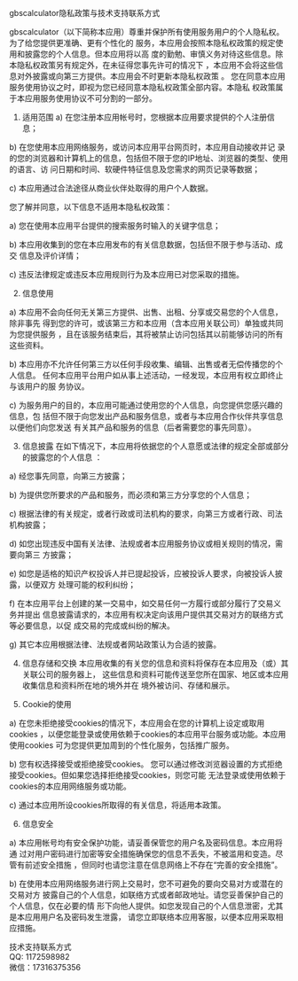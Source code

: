 gbscalculator隐私政策与技术支持联系方式   

   
 
gbscalculator（以下简称本应用）尊重并保护所有使用服务用户的个人隐私权。为了给您提供更准确、更有个性化的 服务，本应用会按照本隐私权政策的规定使用和披露您的个人信息。但本应用将以高 度的勤勉、审慎义务对待这些信息。除本隐私权政策另有规定外，在未征得您事先许可的情况下 ，本应用不会将这些信息对外披露或向第三方提供。本应用会不时更新本隐私权政策 。 您在同意本应用服务使用协议之时，即视为您已经同意本隐私权政策全部内容。本隐私 权政策属于本应用服务使用协议不可分割的一部分。
 1. 适用范围
a) 在您注册本应用帐号时，您根据本应用要求提供的个人注册信息；
 
b) 在您使用本应用网络服务，或访问本应用平台网页时，本应用自动接收并记 录的您的浏览器和计算机上的信息，包括但不限于您的IP地址、浏览器的类型、使用的语言、访 问日期和时间、软硬件特征信息及您需求的网页记录等数据；
 
c) 本应用通过合法途径从商业伙伴处取得的用户个人数据。
 
您了解并同意，以下信息不适用本隐私权政策：
 
a) 您在使用本应用平台提供的搜索服务时输入的关键字信息；
 
b) 本应用收集到的您在本应用发布的有关信息数据，包括但不限于参与活动、成交 信息及评价详情；
 
c) 违反法律规定或违反本应用规则行为及本应用已对您采取的措施。
 
2. 信息使用
 
a) 本应用不会向任何无关第三方提供、出售、出租、分享或交易您的个人信息，除非事先 得到您的许可，或该第三方和本应用（含本应用关联公司）单独或共同为您提供服务 ，且在该服务结束后，其将被禁止访问包括其以前能够访问的所有这些资料。
 
b) 本应用亦不允许任何第三方以任何手段收集、编辑、出售或者无偿传播您的个人信息。 任何本应用平台用户如从事上述活动，一经发现，本应用有权立即终止与该用户的服 务协议。
 
c) 为服务用户的目的，本应用可能通过使用您的个人信息，向您提供您感兴趣的信息，包 括但不限于向您发出产品和服务信息，或者与本应用合作伙伴共享信息以便他们向您发送 有关其产品和服务的信息（后者需要您的事先同意）。
 
3. 信息披露 在如下情况下，本应用将依据您的个人意愿或法律的规定全部或部分的披露您的个人信息 ：
 
a) 经您事先同意，向第三方披露；
 
b) 为提供您所要求的产品和服务，而必须和第三方分享您的个人信息；
 
c) 根据法律的有关规定，或者行政或司法机构的要求，向第三方或者行政、司法机构披露；
 
d) 如您出现违反中国有关法律、法规或者本应用服务协议或相关规则的情况，需要向第三 方披露；
 
e) 如您是适格的知识产权投诉人并已提起投诉，应被投诉人要求，向被投诉人披露，以便双方 处理可能的权利纠纷；
 
f) 在本应用平台上创建的某一交易中，如交易任何一方履行或部分履行了交易义务并提出 信息披露请求的，本应用有权决定向该用户提供其交易对方的联络方式等必要信息，以促 成交易的完成或纠纷的解决。
 
g) 其它本应用根据法律、法规或者网站政策认为合适的披露。
 
4. 信息存储和交换 本应用收集的有关您的信息和资料将保存在本应用及（或）其关联公司的服务器上， 这些信息和资料可能传送至您所在国家、地区或本应用收集信息和资料所在地的境外并在 境外被访问、存储和展示。
 
5. Cookie的使用
 
a) 在您未拒绝接受cookies的情况下，本应用会在您的计算机上设定或取用cookies ，以便您能登录或使用依赖于cookies的本应用平台服务或功能。本应用使用cookies 可为您提供更加周到的个性化服务，包括推广服务。
 
b) 您有权选择接受或拒绝接受cookies。 您可以通过修改浏览器设置的方式拒绝接受cookies。但如果您选择拒绝接受cookies，则您可能 无法登录或使用依赖于cookies的本应用网络服务或功能。
 
c) 通过本应用所设cookies所取得的有关信息，将适用本政策。
 
6. 信息安全
 
a) 本应用帐号均有安全保护功能，请妥善保管您的用户名及密码信息。本应用将通 过对用户密码进行加密等安全措施确保您的信息不丢失，不被滥用和变造。尽管有前述安全措施 ，但同时也请您注意在信息网络上不存在“完善的安全措施”。
 
b) 在使用本应用网络服务进行网上交易时，您不可避免的要向交易对方或潜在的交易对方 披露自己的个人信息，如联络方式或者邮政地址。请您妥善保护自己的个人信息，仅在必要的情 形下向他人提供。如您发现自己的个人信息泄密，尤其是本应用用户名及密码发生泄露， 请您立即联络本应用客服，以便本应用采取相应措施。




技术支持联系方式   
QQ:  1172598982  
微信：17316375356



